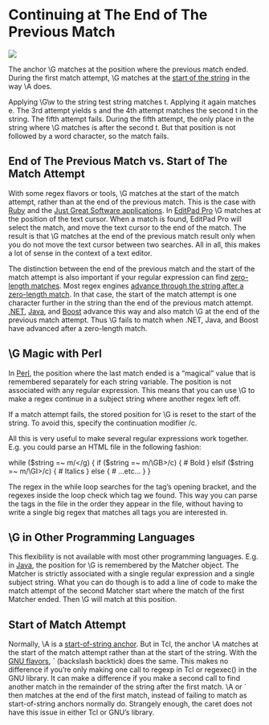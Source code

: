 # Continuing at The End of The Previous Match

![](https://www.regular-expressions.info/img/bulb.png)

The anchor \G matches at the position where the previous match ended. During the first match attempt, \G matches at the [start of the string](https://www.regular-expressions.info/anchors.html#az) in the way \A does.

Applying \G\w to the string test string matches t. Applying it again matches e. The 3rd attempt yields s and the 4th attempt matches the second t in the string. The fifth attempt fails. During the fifth attempt, the only place in the string where \G matches is after the second t. But that position is not followed by a word character, so the match fails.

## End of The Previous Match vs. Start of The Match Attempt

With some regex flavors or tools, \G matches at the start of the match attempt, rather than at the end of the previous match. This is the case with [Ruby](https://www.regular-expressions.info/ruby.html) and the [Just Great Software applications](https://www.regular-expressions.info/jgsoft.html). In [EditPad Pro](https://www.regular-expressions.info/editpadpro.html) \G matches at the position of the text cursor. When a match is found, EditPad Pro will select the match, and move the text cursor to the end of the match. The result is that \G matches at the end of the previous match result only when you do not move the text cursor between two searches. All in all, this makes a lot of sense in the context of a text editor.

The distinction between the end of the previous match and the start of the match attempt is also important if your regular expression can find [zero-length matches](https://www.regular-expressions.info/zerolength.html). Most regex engines [advance through the string after a zero-length match](https://www.regular-expressions.info/zerolength.html#advance). In that case, the start of the match attempt is one character further in the string than the end of the previous match attempt. [.NET](https://www.regular-expressions.info/dotnet.html), [Java](https://www.regular-expressions.info/java.html), and [Boost](https://www.regular-expressions.info/boost.html) advance this way and also match \G at the end of the previous match attempt. Thus \G fails to match when .NET, Java, and Boost have advanced after a zero-length match.

## \G Magic with Perl

In [Perl](https://www.regular-expressions.info/perl.html), the position where the last match ended is a “magical” value that is remembered separately for each string variable. The position is not associated with any regular expression. This means that you can use \G to make a regex continue in a subject string where another regex left off.

If a match attempt fails, the stored position for \G is reset to the start of the string. To avoid this, specify the continuation modifier /c.

All this is very useful to make several regular expressions work together. E.g. you could parse an HTML file in the following fashion:

while ($string =~ m/</g) {
  if ($string =~ m/\GB>/c) {
    # Bold
  } elsif ($string =~ m/\GI>/c) {
    # Italics
  } else {
    # ...etc...
  }
}

The regex in the while loop searches for the tag’s opening bracket, and the regexes inside the loop check which tag we found. This way you can parse the tags in the file in the order they appear in the file, without having to write a single big regex that matches all tags you are interested in.

## \G in Other Programming Languages

This flexibility is not available with most other programming languages. E.g. in [Java](https://www.regular-expressions.info/java.html), the position for \G is remembered by the Matcher object. The Matcher is strictly associated with a single regular expression and a single subject string. What you can do though is to add a line of code to make the match attempt of the second Matcher start where the match of the first Matcher ended. Then \G will match at this position.

## Start of Match Attempt

Normally, \A is a [start-of-string anchor](https://www.regular-expressions.info/anchors.html#az). But in Tcl, the anchor \A matches at the start of the match attempt rather than at the start of the string. With the [GNU flavors](https://www.regular-expressions.info/gnu.html), \` (backslash backtick) does the same. This makes no difference if you’re only making one call to regexp in Tcl or regexec() in the GNU library. It can make a difference if you make a second call to find another match in the remainder of the string after the first match. \A or \` then matches at the end of the first match, instead of failing to match as start-of-string anchors normally do. Strangely enough, the caret does not have this issue in either Tcl or GNU’s library.